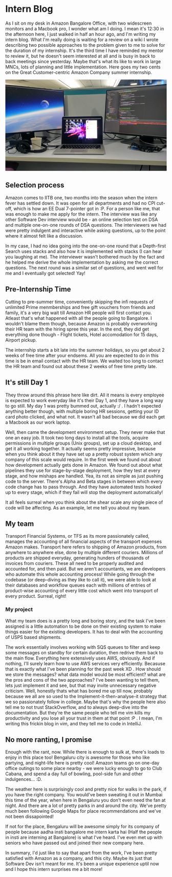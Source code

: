 # Intern Blog

As I sit on my desk in Amazon Bangalore Office, with two widescreen monitors and a Macbook pro,
I wonder what am I doing.
I mean it's 12:30 in the afternoon here, I just walked in half an hour ago, and I'm writing my intern blog.
What I'm really doing is waiting for a review on a wiki I wrote describing two possible approaches to the
problem given to me to solve for the duration of my internship.
It's the third time I have reminded my mentor to review it, but he doesn't seem interested at all
and is busy in back to back meetings since yesterday.
Maybe that's what its like to work in large MNCs, lots of planning and little implementation. 
Here goes my two cents on the Great Customer-centric Amazon Company summer internship.

![amazon_desk](/assets/blog/amazon_desk.jpg)

## Selection process

Amazon comes to IITB one, two months into the season when the intern fever has settled down.
It was open for all departments and had no CPI cut-off, which is how an EE Dual 7-pointer got in :P.
For a person like me, that was enough to make me apply for the intern.
The interview was like any other Software Dev interview would be - an online selection test on DSA
and multiple one-on-one rounds of DSA questions. The interviewers we had were pretty indulgent and
interactive while asking questions, up to the point where it almost felt like a discussion.

In my case, I had no idea going into the one-on-one round that a Depth-first Search uses stacks
and also how it is implemented with stacks (I can hear you laughing at me). The interviewer wasn't bothered much
by the fact and he helped me derive the whole implementation by asking me the correct questions.
The next round was a similar set of questions, and went well for me and I eventually got selected! Yay!

## Pre-Internship Time

Cutting to pre-summer time, conveniently skipping the infi requests of unlimited Prime menmberships
and free gift vouchers from friends and family, it's a very big wait till Amazon HR people will first contact you.
Atleast that's what happened with all the people going to Bangalore. I wouldn't blame them though, because
Amazon is probably overworking their HR team with the hiring spree this year. In the end, they did
get everything done though - Flight tickets, Hotel accomodation for 15 days, Airport pickup.

The internship starts a bit late into the summer holidays, so you get about 2 weeks of free time after your endsems.
All you are expected to do in this time is be in email contact with the HR team.
We waited too long to contact the HR team and found out about these 2 weeks of free time pretty late.

## It's still Day 1

They throw around this phrase here like dirt. All it means is every employee is expected to work
everyday like it's their Day 1, and they have a long way to go still.
My day 1 was pretty bummed out, actually :/ . I hadn't expected anything better though, with multiple boring HR sessions,
getting your ID card photo clicked, and what not. It wasn't all bad because we did each get a Macbook as our
work laptop.

Well, then came the development environment setup. They never make that one an easy job.
It took two long days to install all the tools, acquire permissions in multiple groups (Unix groups),
set up a cloud desktop, and get it all working together. It actually seems pretty impressive,
because when you think about it they have set up a pretty robust system which any company of
this scale would require. In the first week we found out about how development actually gets done
in Amazon. We found out about what pipelines they use for stage-by-stage deployment, how they 
test at every stage, and how mishaps are handled. Yea, its not as simple as just pushing code to the
server. There's Alpha and Beta stages in between which every code change has to pass through. And they have
automated tests hooked up to every stage, which if they fail will stop the deployment automatically!

It all feels surreal when you think about the shear scale any single piece of code will be affecting.
As an example, let me tell you about my team.

## My team

Transport Financial Systems, or TFS as its more passionately called,
manages the accounting of all financial aspects of the transport expenses
Amazon makes. Transport here refers to shipping of Amazon products, from
anywhere to anywhere else, done by multiple different couriers. Millions of products
are shipped everyday, generating hunders of thousands of invoices from couriers.
These all need to be properly audited and accounted for, and then paid.
But we aren't accountants, we are developers who automate this whole accounting
process! While going through the codebase (or deep-diving as they like to call it),
we were able to look at their databases
and workflow queues each with millions of entries of product-wise accounting of
every little cost which went into transport of every product. Surreal, right!

### My project

What my team does is a pretty long and boring story, and the task I've been assigned
is a little automation to be done on their existing system to make things easier 
for the existing developers. It has to deal with the accounting of USPS based shipments.

The work essentially involves working with SQS queues to filter and keep
some messages on standby for certain duration, then redrive them back to the
main flow. Everything here extensively uses AWS, obviously. And if nothing, I'll
surely learn how to use AWS services very efficiently. Becasuse that is exactly what I've been
planning for the past week XD . How should we store the messages? what data model would be most
efficient? what are the pros and cons of the two approaches? I've been wanting
to tell them, lets just implement it and see, but that may invite unnecessary 
negative criticism. Well, honestly thats what has bored me up till now,
probably because we all are so used to the Implement-it-then-analyse-it strategy
that we so passionately follow in college. Maybe that's why the people here also
tell me to not trust StackOverflow, and to always deep-dive into the documentation.
But they're the same people who tell me vim kills my productivity and you lose all
your trust in them at that point :P .
I mean, I'm writing this frickin blog in vim, and they tell me to code in IntelliJ.

## No more ranting, I promise

Enough with the rant, now. While there is enough to sulk at, there's loads to 
enjoy in this place too! Bengaluru city is awesome for those who like partying,
and night-life here is pretty cool! Amazon teams go on one-day office outings 
to some place nearby - we were lucky enough to go to Club Cabana, and spend a day
full of bowling, pool-side fun and other indulgences... :D.

The weather here is surprisingly cool and pretty nice for walks in the park,
if you have the right company. You would've been sweating it out in Mumbai this
time of the year, when here in Bengaluru you don't even need the fan at night.
And there are a lot of pretty parks in and around the city. We've pretty much been
following Google Maps for place recommendations and we've not been dissapointed!

If not for the place, Bengaluru will be awesome simply for its company of people
because aadha insti bangalore me intern karta hai (Half the people in insti are
interning at Bangalore) is what I've heard. I've even met up with seniors who have
passed out and joined their new company here.

In summary, I'd just like to say that apart from the work, I've been pretty satisfied
with Amazon as a company, and this city. Maybe its just that Software Dev isn't meant
for me. It's been a unique experience uptil now and I hope this intern surprises me
a bit more!
